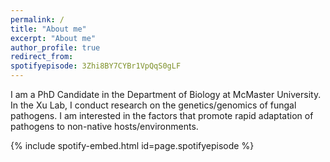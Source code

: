 ```yaml
---
permalink: /
title: "About me"
excerpt: "About me"
author_profile: true
redirect_from: 
spotifyepisode: 3Zhi8BY7CYBr1VpQqS0gLF
---
```



I am a PhD Candidate in the Department of Biology at McMaster University. In the Xu Lab, I conduct research on the genetics/genomics of fungal pathogens. I am interested in the factors that promote rapid adaptation of pathogens to non-native hosts/environments.

{% include spotify-embed.html id=page.spotifyepisode %}
